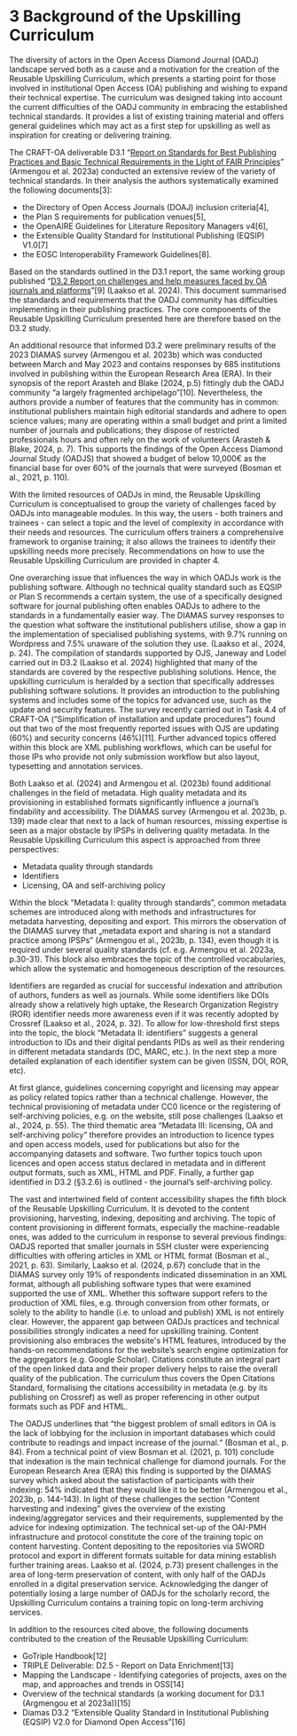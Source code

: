 # 3 Background of the Upskilling Curriculum

The diversity of actors in the Open Access Diamond Journal (OADJ) landscape served both as a cause and a motivation for the creation of the Reusable Upskilling Curriculum, which presents a starting point for those involved in institutional Open Access (OA) publishing and wishing to expand their technical expertise. The curriculum was designed taking into account the current difficulties of the OADJ community in embracing the established technical standards. It provides a list of existing training material and offers general guidelines which may act as a first step for upskilling as well as inspiration for creating or delivering training.

The CRAFT-OA deliverable D3.1 “[Report on Standards for Best Publishing Practices and Basic Technical Requirements in the Light of FAIR Principles](https://zenodo.org/doi/10.5281/zenodo.8112661)” (Armengou et al. 2023a) conducted an extensive review of the variety of technical standards. In their analysis the authors systematically examined the following documents\[3]:

* the Directory of Open Access Journals (DOAJ) inclusion criteria\[4],
* the Plan S requirements for publication venues\[5],
* the OpenAIRE Guidelines for Literature Repository Managers v4\[6],
* the Extensible Quality Standard for Institutional Publishing (EQSIP) V1.0\[7]
* the EOSC Interoperability Framework Guidelines\[8].

Based on the standards outlined in the D3.1 report, the same working group published “[D3.2 Report on challenges and help measures faced by OA journals and platforms](https://zenodo.org/doi/10.5281/zenodo.10496593)”\[9] (Laakso et al. 2024). This document summarised the standards and requirements that the OADJ community has difficulties implementing in their publishing practices. The core components of the Reusable Upskilling Curriculum presented here are therefore based on the D3.2 study.

An additional resource that informed D3.2 were preliminary results of the 2023 DIAMAS survey (Armengou et al. 2023b) which was conducted between March and May 2023 and contains responses by 685 institutions involved in publishing within the European Research Area (ERA). In their synopsis of the report Arasteh and Blake (2024, p.5) fittingly dub the OADJ community “a largely fragmented archipelago”\[10]. Nevertheless, the authors provide a number of features that the community has in common: institutional publishers maintain high editorial standards and adhere to open science values; many are operating within a small budget and print a limited number of journals and publications; they dispose of restricted professionals hours and often rely on the work of volunteers (Arasteh & Blake, 2024, p. 7). This supports the findings of the Open Access Diamond Journal Study (OADJS) that showed a budget of below 10,000€ as the financial base for over 60% of the journals that were surveyed (Bosman et al., 2021, p. 110).

With the limited resources of OADJs in mind, the Reusable Upskilling Curriculum is conceptualised to group the variety of challenges faced by OADJs into manageable modules. In this way, the users - both trainers and trainees - can select a topic and the level of complexity in accordance with their needs and resources. The curriculum offers trainers a comprehensive framework to organise training; it also allows the trainees to identify their upskilling needs more precisely. Recommendations on how to use the Reusable Upskilling Curriculum are provided in chapter 4.

One overarching issue that influences the way in which OADJs work is the publishing software. Although no technical quality standard such as EQSIP or Plan S recommends a certain system, the use of a specifically designed software for journal publishing often enables OADJs to adhere to the standards in a fundamentally easier way. The DIAMAS survey responses to the question what software the institutional publishers utilise, show a gap in the implementation of specialised publishing systems, with 9.7% running on Wordpress and 7.5% unaware of the solution they use. (Laakso et al., 2024, p. 24). The compilation of standards supported by OJS, Janeway and Lodel carried out in D3.2 (Laakso et al. 2024) highlighted that many of the standards are covered by the respective publishing solutions. Hence, the upskilling curriculum is heralded by a section that specifically addresses publishing software solutions. It provides an introduction to the publishing systems and includes some of the topics for advanced use, such as the update and security features. The survey recently carried out in Task 4.4 of CRAFT-OA (“Simplification of installation and update procedures”) found out that two of the most frequently reported issues with OJS are updating (60%) and security concerns (46%)\[11]. Further advanced topics offered within this block are XML publishing workflows, which can be useful for those IPs who provide not only submission workflow but also layout, typesetting and annotation services.

Both Laakso et al. (2024) and Armengou et al. (2023b) found additional challenges in the field of metadata. High quality metadata and its provisioning in established formats significantly influence a journal’s findability and accessibility. The DIAMAS survey (Armengou et al. 2023b, p. 139) made clear that next to a lack of human resources, missing expertise is seen as a major obstacle by IPSPs in delivering quality metadata. In the Reusable Upskilling Curriculum this aspect is approached from three perspectives:

* Metadata quality through standards
* Identifiers
* Licensing, OA and self-archiving policy

Within the block “Metadata I: quality through standards”, common metadata schemes are introduced along with methods and infrastructures for metadata harvesting, depositing and export. This mirrors the observation of the DIAMAS survey that „metadata export and sharing is not a standard practice among IPSPs” (Armengou et al., 2023b, p. 134), even though it is required under several quality standards (cf. e.g. Armengou et al. 2023a, p.30-31). This block also embraces the topic of the controlled vocabularies, which allow the systematic and homogeneous description of the resources.

Identifiers are regarded as crucial for successful indexation and attribution of authors, funders as well as journals. While some identifiers like DOIs already show a relatively high uptake, the Research Organization Registry (ROR) identifier needs more awareness even if it was recently adopted by Crossref (Laakso et al., 2024, p. 32). To allow for low-threshold first steps into the topic, the block “Metadata II: identifiers” suggests a general introduction to IDs and their digital pendants PIDs as well as their rendering in different metadata standards (DC, MARC, etc.). In the next step a more detailed explanation of each identifier system can be given (ISSN, DOI, ROR, etc).

At first glance, guidelines concerning copyright and licensing may appear as policy related topics rather than a technical challenge. However, the technical provisioning of metadata under CC0 licence or the registering of self-archiving policies, e.g. on the website, still pose challenges (Laakso et al., 2024, p. 55). The third thematic area “Metadata III: licensing, OA and self-archiving policy” therefore provides an introduction to licence types and open access models, used for publications but also for the accompanying datasets and software. Two further topics touch upon licences and open access status declared in metadata and in different output formats, such as XML, HTML and PDF. Finally, a further gap identified in D3.2 (§3.2.6) is outlined - the journal’s self-archiving policy.

The vast and intertwined field of content accessibility shapes the fifth block of the Reusable Upskilling Curriculum. It is devoted to the content provisioning, harvesting, indexing, depositing and archiving. The topic of content provisioning in different formats, especially the machine-readable ones, was added to the curriculum in response to several previous findings: OADJS reported that smaller journals in SSH cluster were experiencing difficulties with offering articles in XML or HTML format (Bosman et al., 2021, p. 63). Similarly, Laakso et al. (2024, p.67) conclude that in the DIAMAS survey only 19% of respondents indicated dissemination in an XML format, although all publishing software types that were examined supported the use of XML. Whether this software support refers to the production of XML files, e.g. through conversion from other formats, or solely to the ability to handle (i.e. to unload and publish) XML is not entirely clear. However, the apparent gap between OADJs practices and technical possibilities strongly indicates a need for upskilling training. Content provisioning also embraces the website's HTML features, introduced by the hands-on recommendations for the website’s search engine optimization for the aggregators (e.g. Google Scholar). Citations constitute an integral part of the open linked data and their proper delivery helps to raise the overall quality of the publication. The curriculum thus covers the Open Citations Standard, formalising the citations accessibility in metadata (e.g. by its publishing on Crossref) as well as proper referencing in other output formats such as PDF and HTML.

The OADJS underlines that “the biggest problem of small editors in OA is the lack of lobbying for the inclusion in important databases which could contribute to readings and impact increase of the journal.“ (Bosman et al., p. 84). From a technical point of view Bosman et al. (2021, p. 101) conclude that indexation is the main technical challenge for diamond journals. For the European Research Area (ERA) this finding is supported by the DIAMAS survey which asked about the satisfaction of participants with their indexing: 54% indicated that they would like it to be better (Armengou et al., 2023b, p. 144-143). In light of these challenges the section “Content harvesting and indexing” gives the overview of the existing indexing/aggregator services and their requirements, supplemented by the advice for indexing optimization. The technical set-up of the OAI-PMH infrastructure and protocol constitute the core of the training topic on content harvesting. Content depositing to the repositories via SWORD protocol and export in different formats suitable for data mining establish further training areas. Laakso et al. (2024, p.73) present challenges in the area of long-term preservation of content, with only half of the OADJs enrolled in a digital preservation service. Acknowledging the danger of potentially losing a large number of OADJs for the scholarly record, the Upskilling Curriculum contains a training topic on long-term archiving services.

In addition to the resources cited above, the following documents contributed to the creation of the Reusable Upskilling Curriculum:

* GoTriple Handbook\[12]
* TRIPLE Deliverable: D2.5 - Report on Data Enrichment\[13]
* Mapping the Landscape - Identifying categories of projects, axes on the map, and approaches and trends in OSS\[14]
* Overview of the technical standards (a working document for D3.1 (Argmengou et al 2023a))\[15]
* Diamas D3.2 “Extensible Quality Standard in Institutional Publishing (EQSIP) V2.0 for Diamond Open Access”\[16]
